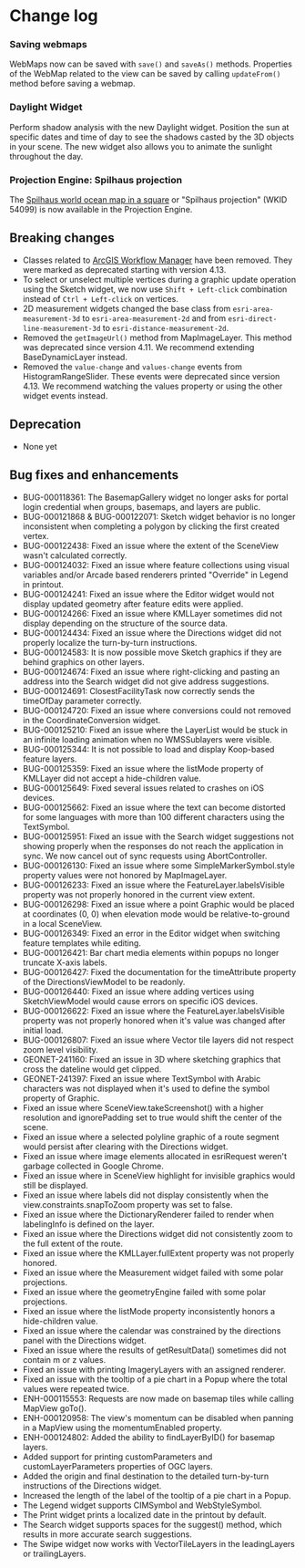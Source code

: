 # Change log

### Saving webmaps

WebMaps now can be saved with `save()` and `saveAs()` methods. Properties of the WebMap related to the view can be saved by calling `updateFrom()` method before saving a webmap. 

### Daylight Widget

Perform shadow analysis with the new Daylight widget. Position the sun at specific dates and time of day to see the shadows casted by the 3D objects in your scene. The new widget also allows you to animate the sunlight throughout the day.

### Projection Engine: Spilhaus projection

The [Spilhaus world ocean map in a square](https://storymaps.arcgis.com/stories/756bcae18d304a1eac140f19f4d5cb3d) or "Spilhaus projection" (WKID 54099) is now available in the Projection Engine.

## Breaking changes

* Classes related to [ArcGIS Workflow Manager](http://server.arcgis.com/en/workflow-manager) have been removed. They were marked as deprecated starting with version 4.13.
* To select or unselect multiple vertices during a graphic update operation using the Sketch widget, we now use `Shift + Left-click` combination instead of `Ctrl + Left-click` on vertices.
* 2D measurement widgets changed the base class from `esri-area-measurement-3d` to `esri-area-measurement-2d` and from `esri-direct-line-measurement-3d` to `esri-distance-measurement-2d`.
* Removed the `getImageUrl()` method from MapImageLayer. This method was deprecated since version 4.11. We recommend extending BaseDynamicLayer instead.
* Removed the `value-change` and `values-change` events from HistogramRangeSlider. These events were deprecated since version 4.13. We recommend watching the values property or using the other widget events instead.

## Deprecation

* None yet

## Bug fixes and enhancements

* BUG-000118361: The BasemapGallery widget no longer asks for portal login credential when groups, basemaps, and layers are public.
* BUG-000121868 & BUG-000122071: Sketch widget behavior is no longer inconsistent when completing a polygon by clicking the first created vertex.
* BUG-000122438: Fixed an issue where the extent of the SceneView wasn't calculated correctly.
* BUG-000124032: Fixed an issue where feature collections using visual variables and/or Arcade based renderers printed "Override" in Legend in printout.
* BUG-000124241: Fixed an issue where the Editor widget would not display updated geometry after feature edits were applied.
* BUG-000124266: Fixed an issue where KMLLayer sometimes did not display depending on the structure of the source data.
* BUG-000124434: Fixed an issue where the Directions widget did not properly localize the turn-by-turn instructions.
* BUG-000124583: It is now possible move Sketch graphics if they are behind graphics on other layers.
* BUG-000124674: Fixed an issue where right-clicking and pasting an address into the Search widget did not give address suggestions.
* BUG-000124691: ClosestFacilityTask now correctly sends the timeOfDay parameter correctly.
* BUG-000124720: Fixed an issue where conversions could not removed in the CoordinateConversion widget.
* BUG-000125210: Fixed an issue where the LayerList would be stuck in an infinite loading animation when no WMSSublayers were visible.
* BUG-000125344: It is not possible to load and display Koop-based feature layers.
* BUG-000125359: Fixed an issue where the listMode property of KMLLayer did not accept a hide-children value.
* BUG-000125649: Fixed several issues related to crashes on iOS devices.
* BUG-000125662: Fixed an issue where the text can become distorted for some languages with more than 100 different characters using the TextSymbol.
* BUG-000125951: Fixed an issue with the Search widget suggestions not showing properly when the responses do not reach the application in sync. We now cancel out of sync requests using AbortController.
* BUG-000126130: Fixed an issue where some SimpleMarkerSymbol.style property values were not honored by MapImageLayer.
* BUG-000126233: Fixed an issue where the FeatureLayer.labelsVisible property was not properly honored in the current view extent.
* BUG-000126298: Fixed an issue where a point Graphic would be placed at coordinates (0, 0) when elevation mode would be relative-to-ground in a local SceneView.
* BUG-000126349: Fixed an error in the Editor widget when switching feature templates while editing.
* BUG-000126421: Bar chart media elements within popups no longer truncate X-axis labels.
* BUG-000126427: Fixed the documentation for the timeAttribute property of the DirectionsViewModel to be readonly.
* BUG-000126440: Fixed an issue where adding vertices using SketchViewModel would cause errors on specific iOS devices.
* BUG-000126622: Fixed an issue where the FeatureLayer.labelsVisible property was not properly honored when it's value was changed after initial load.
* BUG-000126807: Fixed an issue where Vector tile layers did not respect zoom level visibility.
* GEONET-241160: Fixed an issue in 3D where sketching graphics that cross the dateline would get clipped.
* GEONET-241397: Fixed an issue where TextSymbol with Arabic characters was not displayed when it's used to define the symbol property of Graphic.
* Fixed an issue where SceneView.takeScreenshot() with a higher resolution and ignorePadding set to true would shift the center of the scene.
* Fixed an issue where a selected polyline graphic of a route segment would persist after clearing with the Directions widget.
* Fixed an issue where image elements allocated in esriRequest weren't garbage collected in Google Chrome.
* Fixed an issue where in SceneView highlight for invisible graphics would still be displayed.
* Fixed an issue where labels did not display consistently when the view.constraints.snapToZoom property was set to false.
* Fixed an issue where the DictionaryRenderer failed to render when labelingInfo is defined on the layer.
* Fixed an issue where the Directions widget did not consistently zoom to the full extent of the route.
* Fixed an issue where the KMLLayer.fullExtent property was not properly honored.
* Fixed an issue where the Measurement widget failed with some polar projections.
* Fixed an issue where the geometryEngine failed with some polar projections.
* Fixed an issue where the listMode property inconsistently honors a hide-children value.
* Fixed an issue where the calendar was constrained by the directions panel with the Directions widget.
* Fixed an issue where the results of getResultData() sometimes did not contain m or z values.
* Fixed an issue with printing ImageryLayers with an assigned renderer.
* Fixed an issue with the tooltip of a pie chart in a Popup where the total values were repeated twice.
* ENH-000115553: Requests are now made on basemap tiles while calling MapView goTo().
* ENH-000120958: The view's momentum can be disabled when panning in a MapView using the momentumEnabled property.
* ENH-000124802: Added the ability to findLayerByID() for basemap layers.
* Added support for printing customParameters and customLayerParameters properties of OGC layers.
* Added the origin and final destination to the detailed turn-by-turn instructions of the Directions widget.
* Increased the length of the label of the tooltip of a pie chart in a Popup.
* The Legend widget supports CIMSymbol and WebStyleSymbol.
* The Print widget prints a localized date in the printout by default.
* The Search widget supports spaces for the suggest() method, which results in more accurate search suggestions.
* The Swipe widget now works with VectorTileLayers in the leadingLayers or trailingLayers.
